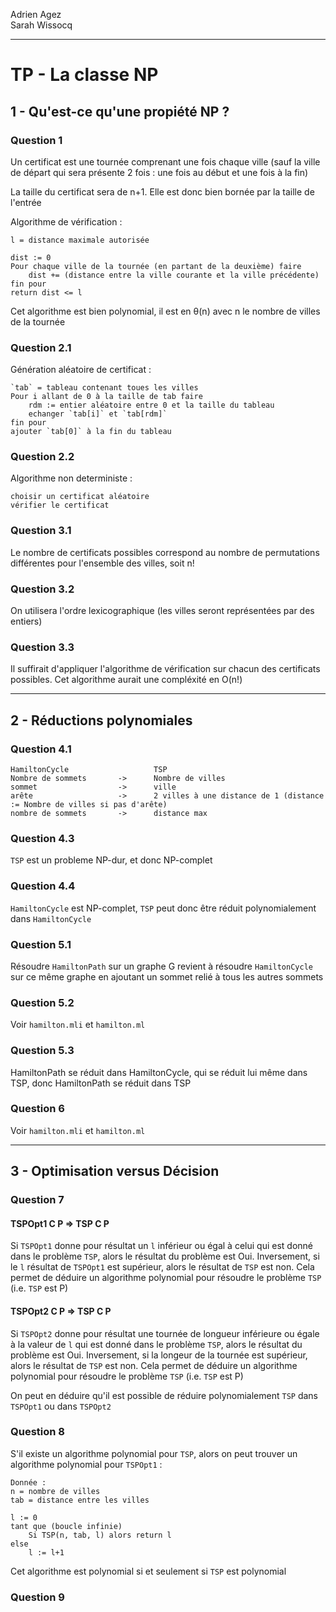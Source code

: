 Adrien Agez <br/>
Sarah Wissocq

----

# TP - La classe NP

## 1 - Qu'est-ce qu'une propiété NP ?

### Question 1
Un certificat est une tournée comprenant une fois chaque ville (sauf la ville de départ qui sera présente 2 fois : une fois au début et une fois à la fin)

La taille du certificat sera de n+1. Elle est donc bien bornée par la taille de l'entrée

Algorithme de vérification :
    
    l = distance maximale autorisée
    
    dist := 0
    Pour chaque ville de la tournée (en partant de la deuxième) faire
        dist += (distance entre la ville courante et la ville précédente)
    fin pour
    return dist <= l

Cet algorithme est bien polynomial, il est en θ(n) avec n le nombre de villes de la tournée

### Question 2.1
Génération aléatoire de certificat :
    
    `tab` = tableau contenant toues les villes
    Pour i allant de 0 à la taille de tab faire
        rdm := entier aléatoire entre 0 et la taille du tableau
        echanger `tab[i]` et `tab[rdm]`
    fin pour
    ajouter `tab[0]` à la fin du tableau


### Question 2.2
Algorithme non deterministe : 
    
    choisir un certificat aléatoire
    vérifier le certificat

### Question 3.1
Le nombre de certificats possibles correspond au nombre de permutations différentes pour l'ensemble des villes, soit n!

### Question 3.2
On utilisera l'ordre lexicographique (les villes seront représentées par des entiers)


### Question 3.3
Il suffirait d'appliquer l'algorithme de vérification sur chacun des certificats possibles. 
Cet algorithme aurait une compléxité en O(n!)

----

## 2 - Réductions polynomiales


### Question 4.1
	
	HamiltonCycle                   TSP
	Nombre de sommets		->		Nombre de villes
	sommet                  ->		ville
	arête                   ->		2 villes à une distance de 1 (distance := Nombre de villes si pas d'arête)
	nombre de sommets       ->		distance max


### Question 4.3
`TSP` est un probleme NP-dur, et donc NP-complet

### Question 4.4
`HamiltonCycle` est NP-complet, `TSP` peut donc être réduit polynomialement dans `HamiltonCycle`

### Question 5.1
Résoudre `HamiltonPath` sur un graphe G revient à résoudre `HamiltonCycle` sur ce même graphe en ajoutant un sommet relié à tous les autres sommets
	
### Question 5.2
Voir `hamilton.mli` et `hamilton.ml`

### Question 5.3
HamiltonPath se réduit dans HamiltonCycle, qui se réduit lui même dans TSP, donc HamiltonPath se réduit dans TSP

### Question 6
Voir `hamilton.mli` et `hamilton.ml`

---

## 3 - Optimisation versus Décision

### Question 7

#### TSPOpt1 C P => TSP C P
Si `TSPOpt1` donne pour résultat un `l` inférieur ou égal à celui qui est donné dans le problème `TSP`, alors le résultat du problème est Oui. Inversement, si le `l` résultat de `TSPOpt1` est supérieur, alors le résultat de `TSP` est non. Cela permet de déduire un algorithme polynomial pour résoudre le problème `TSP` (i.e. `TSP` est P)

#### TSPOpt2 C P => TSP C P
Si `TSPOpt2` donne pour résultat une tournée de longueur inférieure ou égale à la valeur de `l` qui est donné dans le problème `TSP`, alors le résultat du problème est Oui. Inversement, si la longeur de la tournée est supérieur, alors le résultat de `TSP` est non. Cela permet de déduire un algorithme polynomial pour résoudre le problème `TSP` (i.e. `TSP` est P)

On peut en déduire qu'il est possible de réduire polynomialement `TSP` dans `TSPOpt1` ou dans `TSPOpt2`

### Question 8
S'il existe un algorithme polynomial pour `TSP`, alors on peut trouver un algorithme polynomial pour `TSPOpt1` : 

	Donnée : 
	n = nombre de villes
	tab = distance entre les villes	

	l := 0
	tant que (boucle infinie)
		Si TSP(n, tab, l) alors return l
	else
		l := l+1

Cet algorithme est polynomial si et seulement si `TSP` est polynomial


### Question 9
